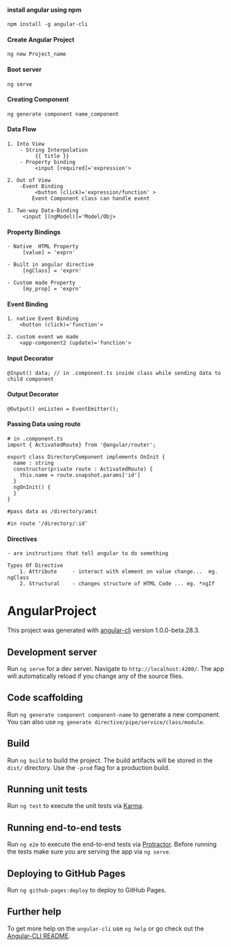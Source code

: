 #### install angular using npm
    npm install -g angular-cli


#### Create Angular Project

    ng new Project_name

#### Boot server

    ng serve

#### Creating Component

    ng generate component name_component

#### Data Flow

    1. Into View    
        - String Interpolation
             {{ title }}
        - Property binding
             <input [required]='expression'> 
    
    2. Out of View 
        -Event Binding
             <button (click)='expression/function' > 
            Event Component class can handle event
    
    3. Two-way Data-Binding
         <input [(ngModel)]='Model/Obj> 


#### Property Bindings 

    - Native  HTML Property 
         [value] = 'exprn' 
    
    - Built in angular directive 
         [ngClass] = 'exprn' 
    
    - Custom made Property
         [my_prop] = 'exprn' 
    
    
#### Event Binding 
    1. native Event Binding
        <button (click)='function'>

    2. custom event we made 
        <app-component2 (update)='function'>

#### Input Decorator

    @Input() data; // in .component.ts inside class while sending data to child component
    
#### Output Decorator

    @Output() onListen = EventEmitter();
    
#### Passing Data using route


    # in .component.ts
    import { ActivatedRoute} from '@angular/router';
       
    export class DirectoryComponent implements OnInit {
      name : string
      constructor(private route : ActivatedRoute) {
        this.name = route.snapshot.params['id']
      }
      ngOnInit() {
      }
    }
    
    #pass data as /directory/amit
    
    #in route '/directory/:id'
    
#### Directives
    - are instructions that tell angular to do something
    
    Types Of Directive 
        1. Attribute     - interact with element on value change...  eg. ngClass
        2. Structural    - changes structure of HTML Code ... eg. *ngIf
        

# AngularProject

This project was generated with [angular-cli](https://github.com/angular/angular-cli) version 1.0.0-beta.28.3.

## Development server
Run `ng serve` for a dev server. Navigate to `http://localhost:4200/`. The app will automatically reload if you change any of the source files.

## Code scaffolding

Run `ng generate component component-name` to generate a new component. You can also use `ng generate directive/pipe/service/class/module`.

## Build

Run `ng build` to build the project. The build artifacts will be stored in the `dist/` directory. Use the `-prod` flag for a production build.

## Running unit tests

Run `ng test` to execute the unit tests via [Karma](https://karma-runner.github.io).

## Running end-to-end tests

Run `ng e2e` to execute the end-to-end tests via [Protractor](http://www.protractortest.org/).
Before running the tests make sure you are serving the app via `ng serve`.

## Deploying to GitHub Pages

Run `ng github-pages:deploy` to deploy to GitHub Pages.

## Further help

To get more help on the `angular-cli` use `ng help` or go check out the [Angular-CLI README](https://github.com/angular/angular-cli/blob/master/README.md).

